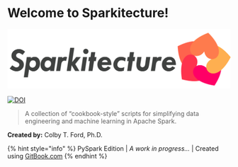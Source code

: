# Welcome to Sparkitecture!

![](.gitbook/assets/sparkitecture_logo.png)

[![DOI](https://zenodo.org/badge/167874964.svg)](https://zenodo.org/badge/latestdoi/167874964)

> A collection of “cookbook-style” scripts for simplifying data engineering and machine learning in Apache Spark.

**Created by:** Colby T. Ford, Ph.D.

{% hint style="info" %}
PySpark Edition \| _A work in progress..._ \| Created using [GitBook.com](https://www.gitbook.com/)
{% endhint %}

